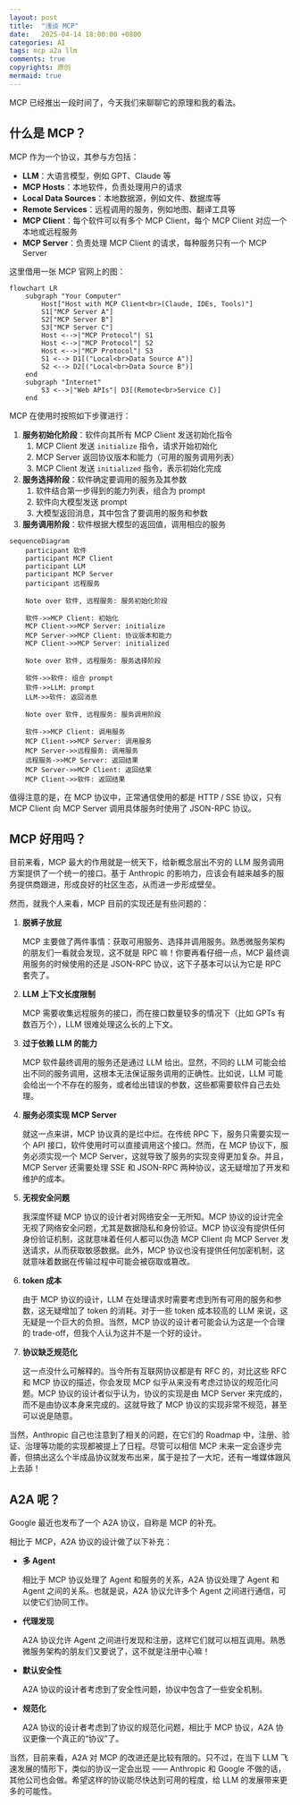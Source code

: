 ```yaml
---
layout: post
title:  "浅谈 MCP"
date:   2025-04-14 18:00:00 +0800
categories: AI
tags: mcp a2a llm
comments: true
copyrights: 原创
mermaid: true
---
```


MCP 已经推出一段时间了，今天我们来聊聊它的原理和我的看法。

## 什么是 MCP？

MCP 作为一个协议，其参与方包括：

- **LLM**：大语言模型，例如 GPT、Claude 等
- **MCP Hosts**：本地软件，负责处理用户的请求
- **Local Data Sources**：本地数据源，例如文件、数据库等
- **Remote Services**：远程调用的服务，例如地图、翻译工具等
- **MCP Client**：每个软件可以有多个 MCP Client，每个 MCP Client 对应一个本地或远程服务
- **MCP Server**：负责处理 MCP Client 的请求，每种服务只有一个 MCP Server

这里借用一张 MCP 官网上的图：

```mermaid
flowchart LR
    subgraph "Your Computer"
        Host["Host with MCP Client<br>(Claude, IDEs, Tools)"]
        S1["MCP Server A"]
        S2["MCP Server B"]
        S3["MCP Server C"]
        Host <-->|"MCP Protocol"| S1
        Host <-->|"MCP Protocol"| S2
        Host <-->|"MCP Protocol"| S3
        S1 <--> D1[("Local<br>Data Source A")]
        S2 <--> D2[("Local<br>Data Source B")]
    end
    subgraph "Internet"
        S3 <-->|"Web APIs"| D3[(Remote<br>Service C)]
    end
```

MCP 在使用时按照如下步骤进行：

1. **服务初始化阶段**：软件向其所有 MCP Client 发送初始化指令
    1. MCP Client 发送 `initialize` 指令，请求开始初始化
    2. MCP Server 返回协议版本和能力（可用的服务调用列表）
    3. MCP Client 发送 `initialized` 指令，表示初始化完成
2. **服务选择阶段**：软件确定要调用的服务及其参数
    1. 软件结合第一步得到的能力列表，组合为 prompt
    2. 软件向大模型发送 prompt
    3. 大模型返回消息，其中包含了要调用的服务和参数
3. **服务调用阶段**：软件根据大模型的返回值，调用相应的服务

```mermaid
sequenceDiagram
    participant 软件
    participant MCP Client
    participant LLM
    participant MCP Server
    participant 远程服务

    Note over 软件, 远程服务: 服务初始化阶段

    软件->>MCP Client: 初始化
    MCP Client->>MCP Server: initialize
    MCP Server->>MCP Client: 协议版本和能力
    MCP Client->>MCP Server: initialized

    Note over 软件, 远程服务: 服务选择阶段

    软件->>软件: 组合 prompt
    软件->>LLM: prompt
    LLM->>软件: 返回消息

    Note over 软件, 远程服务: 服务调用阶段

    软件->>MCP Client: 调用服务
    MCP Client->>MCP Server: 调用服务
    MCP Server->>远程服务: 调用服务
    远程服务->>MCP Server: 返回结果
    MCP Server->>MCP Client: 返回结果
    MCP Client->>软件: 返回结果
```

值得注意的是，在 MCP 协议中，正常通信使用的都是 HTTP / SSE 协议，只有 MCP Client 向 MCP Server 调用具体服务时使用了 JSON-RPC 协议。

## MCP 好用吗？

目前来看，MCP 最大的作用就是一统天下，给新概念层出不穷的 LLM 服务调用方案提供了一个统一的接口。基于 Anthropic 的影响力，应该会有越来越多的服务提供商跟进，形成良好的社区生态，从而进一步形成壁垒。

然而，就我个人来看，MCP 目前的实现还是有些问题的：

1. **脱裤子放屁**

    MCP 主要做了两件事情：获取可用服务、选择并调用服务。熟悉微服务架构的朋友们一看就会发现，这不就是 RPC 嘛！你要再看仔细一点，MCP 最终调用服务的时候使用的还是 JSON-RPC 协议，这下子基本可以认为它是 RPC 套壳了。

2. **LLM 上下文长度限制**

    MCP 需要收集远程服务的接口，而在接口数量较多的情况下（比如 GPTs 有数百万个），LLM 很难处理这么长的上下文。

3. **过于依赖 LLM 的能力**

    MCP 软件最终调用的服务还是通过 LLM 给出。显然，不同的 LLM 可能会给出不同的服务调用，这根本无法保证服务调用的正确性。比如说，LLM 可能会给出一个不存在的服务，或者给出错误的参数，这些都需要软件自己去处理。

4. **服务必须实现 MCP Server**

    就这一点来讲，MCP 协议真的是烂中烂。在传统 RPC 下，服务只需要实现一个 API 接口，软件使用时可以直接调用这个接口。然而，在 MCP 协议下，服务必须实现一个 MCP Server，这就导致了服务的实现变得更加复杂。并且，MCP Server 还需要处理 SSE 和 JSON-RPC 两种协议，这无疑增加了开发和维护的成本。

5. **无视安全问题**

    我深度怀疑 MCP 协议的设计者对网络安全一无所知。MCP 协议的设计完全无视了网络安全问题，尤其是数据隐私和身份验证。MCP 协议没有提供任何身份验证机制，这就意味着任何人都可以伪造 MCP Client 向 MCP Server 发送请求，从而获取敏感数据。此外，MCP 协议也没有提供任何加密机制，这就意味着数据在传输过程中可能会被窃取或篡改。

6. **token 成本**

    由于 MCP 协议的设计，LLM 在处理请求时需要考虑到所有可用的服务和参数，这无疑增加了 token 的消耗。对于一些 token 成本较高的 LLM 来说，这无疑是一个巨大的负担。当然，MCP 协议的设计者可能会认为这是一个合理的 trade-off，但我个人认为这并不是一个好的设计。

7. **协议缺乏规范化**

    这一点没什么可解释的。当今所有互联网协议都是有 RFC 的，对比这些 RFC 和 MCP 协议的描述，你会发现 MCP 似乎从来没有考虑过协议的规范化问题。MCP 协议的设计者似乎认为，协议的实现是由 MCP Server 来完成的，而不是由协议本身来完成的。这就导致了 MCP 协议的实现非常不规范，甚至可以说是随意。

当然，Anthropic 自己也注意到了相关的问题，在它们的 Roadmap 中，注册、验证、治理等功能的实现都被提上了日程。尽管可以相信 MCP 未来一定会逐步完善，但搞出这么个半成品协议就发布出来，属于是拉了一大坨，还有一堆媒体跟风上去舔！

## A2A 呢？

Google 最近也发布了一个 A2A 协议，自称是 MCP 的补充。

相比于 MCP，A2A 协议的设计做了以下补充：

- **多 Agent**

    相比于 MCP 协议处理了 Agent 和服务的关系，A2A 协议处理了 Agent 和 Agent 之间的关系。也就是说，A2A 协议允许多个 Agent 之间进行通信，可以使它们协同工作。

- **代理发现**

    A2A 协议允许 Agent 之间进行发现和注册，这样它们就可以相互调用。熟悉微服务架构的朋友们又要说了，这不就是注册中心嘛！

- **默认安全性**

    A2A 协议的设计者考虑到了安全性问题，协议中包含了一些安全机制。

- **规范化**

    A2A 协议的设计者考虑到了协议的规范化问题，相比于 MCP 协议，A2A 协议更像一个真正的“协议”了。

当然，目前来看，A2A 对 MCP 的改进还是比较有限的。只不过，在当下 LLM 飞速发展的情形下，类似的协议一定会出现 —— Anthropic 和 Google 不做的话，其他公司也会做。希望这样的协议能尽快达到可用的程度，给 LLM 的发展带来更多的可能性。
